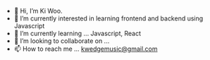 - 👋 Hi, I’m Ki Woo.
- 👀 I’m currently interested in learning frontend and backend using Javascript
- 🌱 I’m currently learning ... Javascript, React
- 💞️ I’m looking to collaborate on ...
- 📫 How to reach me ...  kwedgemusic@gmail.com

<!---
kiwookim/kiwookim is a ✨ special ✨ repository because its `README.md` (this file) appears on your GitHub profile.
You can click the Preview link to take a look at your changes.
--->
